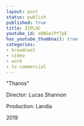```yaml
---
layout: post
status: publish
published: true
title: ZIPLOC
youtube_id: eONGeiPY7pE
has_youtube_thumbnail: true
categories:
- broadcast
- video
- work
- tv commercial
---
```

"Thanos"

Director: Lucas Shannon

Production: Landia

2019

